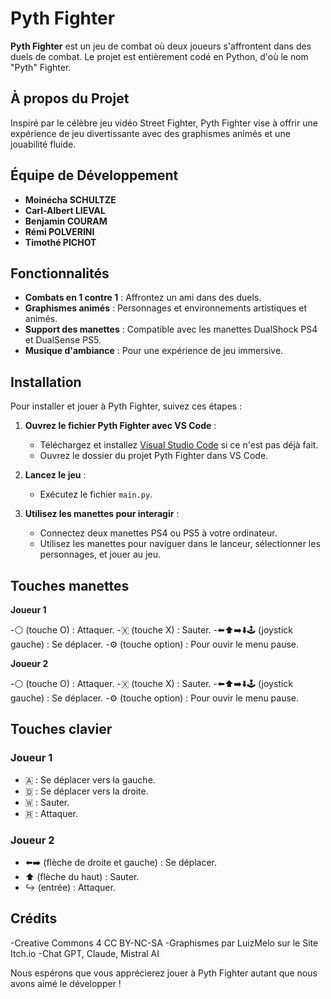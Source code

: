 # Pyth Fighter

**Pyth Fighter** est un jeu de combat où deux joueurs s'affrontent dans des duels de combat. Le projet est entièrement codé en Python, d'où le nom "Pyth" Fighter.

## À propos du Projet

Inspiré par le célèbre jeu vidéo Street Fighter, Pyth Fighter vise à offrir une expérience de jeu divertissante avec des graphismes animés et une jouabilité fluide.

## Équipe de Développement

- **Moinécha SCHULTZE**
- **Carl-Albert LIEVAL**
- **Benjamin COURAM**
- **Rémi POLVERINI**
- **Timothé PICHOT**

## Fonctionnalités

- **Combats en 1 contre 1** : Affrontez un ami dans des duels.
- **Graphismes animés** : Personnages et environnements artistiques et animés.
- **Support des manettes** : Compatible avec les manettes DualShock PS4 et DualSense PS5.
- **Musique d'ambiance** : Pour une expérience de jeu immersive.

## Installation

Pour installer et jouer à Pyth Fighter, suivez ces étapes :

1. **Ouvrez le fichier Pyth Fighter avec VS Code** :
   - Téléchargez et installez [Visual Studio Code](https://code.visualstudio.com/) si ce n'est pas déjà fait.
   - Ouvrez le dossier du projet Pyth Fighter dans VS Code.
  
2. **Lancez le jeu** :
   - Exécutez le fichier `main.py`.

3. **Utilisez les manettes pour interagir** :
   - Connectez deux manettes PS4 ou PS5 à votre ordinateur.
   - Utilisez les manettes pour naviguer dans le lanceur, sélectionner les personnages, et jouer au jeu.

## Touches manettes
**Joueur 1**

-⚪ (touche O) : Attaquer.
-🇽 (touche X) : Sauter.
-⬅️⬆️➡️⬇️🕹️ (joystick gauche) : Se déplacer.
-⚙️ (touche option) : Pour ouvir le menu pause.

**Joueur 2**

-⚪ (touche O) : Attaquer.
-🇽 (touche X) : Sauter.
-⬅️⬆️➡️⬇️🕹️ (joystick gauche) : Se déplacer.
-⚙️ (touche option) : Pour ouvir le menu pause.


## Touches clavier 
### Joueur 1

- 🇦 : Se déplacer vers la gauche.
- 🇩 : Se déplacer vers la droite.
- 🇼 : Sauter.
- 🇷 : Attaquer.

### Joueur 2

- ⬅️➡️ (flèche de droite  et gauche) : Se déplacer.
- ⬆️ (flèche du haut) : Sauter.
- ↪️ (entrée) : Attaquer.

## Crédits

-Creative Commons 4 CC BY-NC-SA
-Graphismes par LuizMelo sur le Site Itch.io
-Chat GPT, Claude, Mistral AI


Nous espérons que vous apprécierez jouer à Pyth Fighter autant que nous avons aimé le développer !
